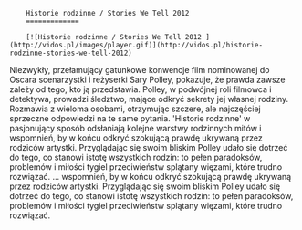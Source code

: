 
        Historie rodzinne / Stories We Tell 2012 
        =============
        
        [![Historie rodzinne / Stories We Tell 2012 ](http://vidos.pl/images/player.gif)](http://vidos.pl/historie-rodzinne-stories-we-tell-2012)
        
        
 Niezwykły, przełamujący gatunkowe konwencje film nominowanej do Oscara scenarzystki i reżyserki Sary Polley, pokazuje, że prawda zawsze zależy od tego, kto ją przedstawia. Polley, w podwójnej roli filmowca i detektywa, prowadzi śledztwo, mające odkryć sekrety jej własnej rodziny. Rozmawia z wieloma osobami, otrzymując szczere, ale najczęściej sprzeczne odpowiedzi na te same pytania. 'Historie rodzinne' w pasjonujący sposób odsłaniają kolejne warstwy rodzinnych mitów i wspomnień, by w końcu odkryć szokującą prawdę ukrywaną przez rodziców artystki. Przyglądając się swoim bliskim Polley udało się dotrzeć do tego, co stanowi istotę wszystkich rodzin: to pełen paradoksów, problemów i miłości tygiel przeciwieństw splątany więzami, które trudno rozwiązać.  ... wspomnień, by w końcu odkryć szokującą prawdę ukrywaną przez rodziców artystki. Przyglądając się swoim bliskim Polley udało się dotrzeć do tego, co stanowi istotę wszystkich rodzin: to pełen paradoksów, problemów i miłości tygiel przeciwieństw splątany więzami, które trudno rozwiązać.
    